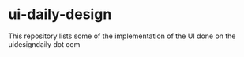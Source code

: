 # ui-daily-design
This repository lists some of the implementation of the UI done on the uidesigndaily dot com
